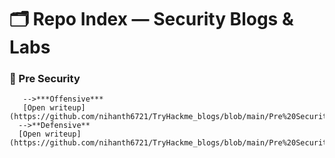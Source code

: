 # 🗂 Repo Index — Security Blogs & Labs

### 🔴 Pre Security 
       -->***Offensive***
       [Open writeup](https://github.com/nihanth6721/TryHackme_blogs/blob/main/Pre%20Security/Offensive%20Security.md)
      -->**Defensive**
      [Open writeup](https://github.com/nihanth6721/TryHackme_blogs/blob/main/Pre%20Security/defensive%20Security.md)

